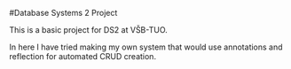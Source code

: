 #Database Systems 2 Project

This is a basic project for DS2 at VŠB-TUO.

In here I have tried making my own system that would use annotations and reflection for automated CRUD creation.
